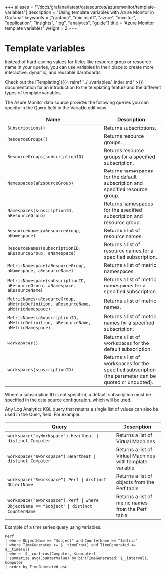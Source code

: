 +++
aliases = ["/docs/grafana/latest/datasources/azuremonitor/template-variables"]
description = "Using template variables with Azure Monitor in Grafana"
keywords = ["grafana", "microsoft", "azure", "monitor", "application", "insights", "log", "analytics", "guide"]
title = "Azure Monitor template variables"
weight = 2
+++

# Template variables

Instead of hard-coding values for fields like resource group or resource name in your queries, you can use variables in their place to create more interactive, dynamic, and reusable dashboards.

Check out the [Templating]({{< relref "../../variables/_index.md" >}}) documentation for an introduction to the templating feature and the different
types of template variables.

The Azure Monitor data source provides the following queries you can specify in the Query field in the Variable edit view

| Name                                                                               | Description                                                                                            |
| ---------------------------------------------------------------------------------- | ------------------------------------------------------------------------------------------------------ |
| `Subscriptions()`                                                                  | Returns subscriptions.                                                                                 |
| `ResourceGroups()`                                                                 | Returns resource groups.                                                                               |
| `ResourceGroups(subscriptionID)`                                                   | Returns resource groups for a specified subscription.                                                  |
| `Namespaces(aResourceGroup)`                                                       | Returns namespaces for the default subscription and specified resource group.                          |
| `Namespaces(subscriptionID, aResourceGroup)`                                       | Returns namespaces for the specified subscription and resource group.                                  |
| `ResourceNames(aResourceGroup, aNamespace)`                                        | Returns a list of resource names.                                                                      |
| `ResourceNames(subscriptionID, aResourceGroup, aNamespace)`                        | Returns a list of resource names for a specified subscription.                                         |
| `MetricNamespace(aResourceGroup, aNamespace, aResourceName)`                       | Returns a list of metric namespaces.                                                                   |
| `MetricNamespace(subscriptionID, aResourceGroup, aNamespace, aResourceName)`       | Returns a list of metric namespaces for a specified subscription.                                      |
| `MetricNames(aResourceGroup, aMetricDefinition, aResourceName, aMetricNamespace)`  | Returns a list of metric names.                                                                        |
| `MetricNames(aSubscriptionID, aMetricDefinition, aResourceName, aMetricNamespace)` | Returns a list of metric names for a specified subscription.                                           |
| `workspaces()`                                                                     | Returns a list of workspaces for the default subscription.                                             |
| `workspaces(subscriptionID)`                                                       | Returns a list of workspaces for the specified subscription (the parameter can be quoted or unquoted). |

Where a subscription ID is not specified, a default subscription must be specified in the data source configuration, which will be used.

Any Log Analytics KQL query that returns a single list of values can also be used in the Query field. For example:

| Query                                                                                     | Description                                               |
| ----------------------------------------------------------------------------------------- | --------------------------------------------------------- |
| `workspace("myWorkspace").Heartbeat \| distinct Computer`                                 | Returns a list of Virtual Machines                        |
| `workspace("$workspace").Heartbeat \| distinct Computer`                                  | Returns a list of Virtual Machines with template variable |
| `workspace("$workspace").Perf \| distinct ObjectName`                                     | Returns a list of objects from the Perf table             |
| `workspace("$workspace").Perf \| where ObjectName == "$object"` `\| distinct CounterName` | Returns a list of metric names from the Perf table        |

Example of a time series query using variables:

```kusto
Perf
| where ObjectName == "$object" and CounterName == "$metric"
| where TimeGenerated >= $__timeFrom() and TimeGenerated <= $__timeTo()
| where  $__contains(Computer, $computer)
| summarize avg(CounterValue) by bin(TimeGenerated, $__interval), Computer
| order by TimeGenerated asc
```
